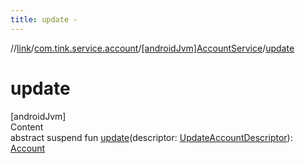 ```yaml
---
title: update -
---
```

//[link](../../index.md)/[com.tink.service.account](../index.md)/[[androidJvm]AccountService](index.md)/[update](update.md)



# update  
[androidJvm]  
Content  
abstract suspend fun [update](update.md)(descriptor: [UpdateAccountDescriptor](../[android-jvm]-update-account-descriptor/index.md)): [Account](../../com.tink.model.account/[android-jvm]-account/index.md)  



